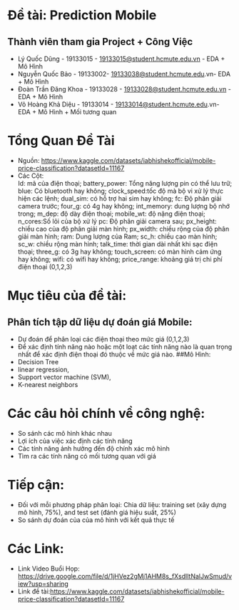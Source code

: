 # Đề tài: Prediction Mobile
## Thành viên tham gia Project + Công Việc
- Lý Quốc Dũng - 19133015 - 19133015@student.hcmute.edu.vn - EDA + Mô Hình
- Nguyễn Quốc Bảo - 19133002- 19133038@student.hcmute.edu.vn- EDA + Mô Hình
- Đoàn Trần Đăng Khoa - 19133028 - 19133028@student.hcmute.edu.vn - EDA + Mô Hình
- Võ Hoàng Khả Diệu - 19133014 - 19133014@student.hcmute.edu.vn- EDA + Mô Hình + Mối tương quan

# Tổng Quan Đề Tài
- Nguồn: https://www.kaggle.com/datasets/iabhishekofficial/mobile-price-classification?datasetId=11167
- Các Cột:  
Id: mã của điện thoại;
battery_power: Tổng năng lượng pin có thể lưu trữ;
blue: Có bluetooth hay không;
clock_speed:tốc độ mà bộ vi xử lý thực hiện các lệnh;
dual_sim: có hỗ trợ hai sim hay không;
fc: Độ phân giải camera trước;
four_g: có 4g hay không;
int_memory: dung lượng bộ nhớ trong;
m_dep: độ dày điện thoại;
mobile_wt: độ nặng điện thoại;
n_cores:Số lõi của bộ xử lý
pc: Độ phân giải camera sau;
px_height: chiều cao của độ phân giải màn hình;
px_width: chiều rộng của độ phân giải màn hình;
ram: Dung lượng của Ram;
sc_h: chiều cao màn hình;
sc_w: chiều rộng màn hình;
talk_time: thời gian dài nhất khi sạc điện thoại;
three_g: có 3g hay không;
touch_screen: có màn hình cảm ứng hay không;
wifi: có wifi hay không;
price_range: khoảng giá trị chi phí điện thoại (0,1,2,3)

# Mục tiêu của đề tài:
## Phân tích tập dữ liệu dự đoán giá Mobile:
- Dự đoán để phân loại các điện thoại theo mức giá (0,1,2,3)
- Để xác định tính năng nào hoặc một loạt các tính năng nào là quan trọng nhất để xác định điện thoại đó thuộc về mức giá nào.
##Mô Hình:
- Decision Tree
- linear regression,
- Support vector machine (SVM), 
- K-nearest neighbors 

# Các câu hỏi chính về công nghệ:
- So sánh các mô hình khác nhau
- Lợi ích của việc xác định các tính năng
- Các tính năng ảnh hưởng đến độ chính xác mô hình
- Tìm ra các tính năng có mối tương quan với giá

# Tiếp cận:
- Đối với mỗi phương pháp phân loại: Chia dữ liệu: training set (xây dựng mô hình, 75%), and test set  (đánh giá hiệu suất, 25%)
- So sánh dự đoán của của mô hình với kết quả thực tế


# Các Link:
- Link Video Buổi Họp: https://drive.google.com/file/d/1jHVez2gMj1AHM8s_fXsdlltNalJwSmud/view?usp=sharing
- Link đề tài:https://www.kaggle.com/datasets/iabhishekofficial/mobile-price-classification?datasetId=11167
